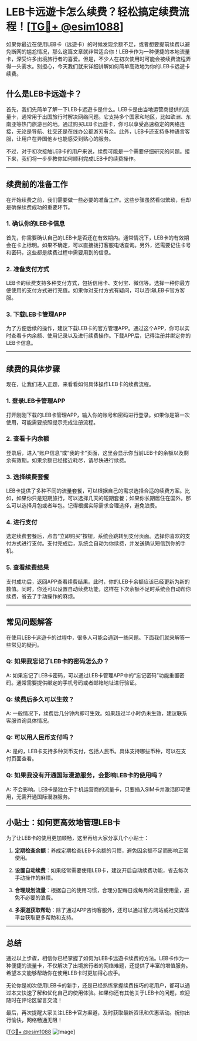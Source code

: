 # LEB卡远遊卡怎么续费？轻松搞定续费流程！[[TG💪+ @esim1088](https://t.me/s/esim1088)]

如果你最近在使用LEB卡（远遊卡）的时候发现余额不足，或者想要提前续费以避免断网的尴尬情况，那么这篇文章就非常适合你！LEB卡作为一种便捷的本地流量卡，深受许多出境旅行者的喜爱。但是，不少人在初次使用时可能会被续费流程弄得一头雾水。别担心，今天我们就来详细讲解如何简单高效地为你的LEB卡远遊卡续费。

## 什么是LEB卡远遊卡？

首先，我们先简单了解一下LEB卡远遊卡是什么。LEB卡是由当地运营商提供的流量卡，通常用于出国旅行时解决网络问题。它支持多个国家和地区，比如欧洲、东南亚等热门旅游目的地。通过购买LEB卡远遊卡，你可以享受高速稳定的网络连接，无论是导航、社交还是在线办公都游刃有余。此外，LEB卡还支持多种语言客服，让用户在异国他乡也能感受到贴心的服务。

不过，对于初次接触LEB卡的用户来说，续费可能是一个需要仔细研究的问题。接下来，我们将一步步教你如何顺利完成LEB卡的续费操作。

---

## 续费前的准备工作

在开始续费之前，我们需要做一些必要的准备工作。这些步骤虽然看似繁琐，但却是确保续费成功的重要环节。

### 1. 确认你的LEB卡信息

首先，你需要确认自己的LEB卡是否还在有效期内。通常情况下，LEB卡的有效期会在卡上标明。如果不确定，可以直接拨打客服电话查询。另外，还需要记住卡号和密码，这些都是续费过程中需要用到的信息。

### 2. 准备支付方式

LEB卡的续费支持多种支付方式，包括信用卡、支付宝、微信等。选择一种你最方便使用的支付方式进行充值。如果你对支付方式有疑问，可以咨询LEB卡官方客服。

### 3. 下载LEB卡管理APP

为了方便后续的操作，建议下载LEB卡的官方管理APP。通过这个APP，你可以实时查看卡内余额、使用记录以及进行续费操作。下载APP后，记得注册并绑定你的LEB卡信息。

---

## 续费的具体步骤

现在，让我们进入正题，来看看如何具体操作LEB卡的续费流程。

### 1. 登录LEB卡管理APP

打开刚刚下载的LEB卡管理APP，输入你的账号和密码进行登录。如果你是第一次使用，可能需要按照提示完成注册流程。

### 2. 查看卡内余额

登录后，进入“账户信息”或“我的卡”页面，这里会显示你当前LEB卡的余额以及剩余有效期。如果余额已经接近耗尽，请尽快进行续费。

### 3. 选择续费套餐

LEB卡提供了多种不同的流量套餐，可以根据自己的需求选择合适的续费方案。比如，如果你只是短期旅行，可以选择几天的短期套餐；如果你长期居住在国外，那么可以选择月包或者年包。记得根据实际需求合理选择，避免浪费。

### 4. 进行支付

选定续费套餐后，点击“立即购买”按钮，系统会跳转到支付页面。选择你喜欢的支付方式进行支付。支付完成后，系统会自动为你续费，并发送确认短信到你的手机。

### 5. 查看续费结果

支付成功后，返回APP查看续费结果。此时，你的LEB卡余额应该已经更新为新的数值。同时，你还可以设置自动续费功能，这样在下次余额不足时系统会自动帮你续费，省去了手动操作的麻烦。

---

## 常见问题解答

在使用LEB卡远遊卡的过程中，很多人可能会遇到一些问题。下面我们就来解答一些常见的疑问。

### Q: 如果我忘记了LEB卡的密码怎么办？

A: 如果忘记了LEB卡密码，可以通过LEB卡管理APP中的“忘记密码”功能重置密码。通常需要提供绑定的手机号码或者邮箱地址进行验证。

### Q: 续费后多久可以生效？

A: 一般情况下，续费后几分钟内即可生效。如果超过半小时仍未生效，建议联系客服咨询具体情况。

### Q: 可以用人民币支付吗？

A: 是的，LEB卡支持多种货币支付，包括人民币。具体支持哪些币种，可以在支付页面查看。

### Q: 如果我没有开通国际漫游服务，会影响LEB卡的使用吗？

A: 不会影响。LEB卡是独立于手机运营商的流量卡，只要插入SIM卡并激活即可使用，无需开通国际漫游服务。

---

## 小贴士：如何更高效地管理LEB卡

为了让LEB卡的使用更加顺畅，这里再给大家分享几个小贴士：

1. **定期检查余额**：养成定期检查LEB卡余额的习惯，避免因余额不足而影响正常使用。
   
2. **设置自动续费**：如果经常需要使用LEB卡，建议开启自动续费功能，省去每次手动操作的麻烦。

3. **合理规划流量**：根据自己的使用习惯，合理分配每日或每月的流量使用量，避免不必要的浪费。

4. **多渠道获取帮助**：除了通过APP咨询客服外，还可以通过官方网站或社交媒体平台获取更多帮助和支持。

---

## 总结

通过以上步骤，相信你已经掌握了如何为LEB卡远遊卡续费的方法。LEB卡作为一种便捷的流量卡，不仅解决了出境旅行者的网络难题，还提供了丰富的增值服务。希望本文能够帮助你在使用LEB卡时更加得心应手。

无论你是初次使用LEB卡的新手，还是已经熟练掌握续费技巧的老用户，都可以通过本文快速了解和优化自己的使用体验。如果你还有其他关于LEB卡的问题，欢迎随时在评论区留言交流！

最后，再次提醒大家关注LEB卡官方渠道，及时获取最新资讯和优惠活动。祝你出行愉快，网络畅通无阻！

[[TG💪+ @esim1088](https://t.me/s/esim1088) ![Image](https://i.postimg.cc/4NQfJmqS/Snipaste-2025-05-13-00-14-12.png)]